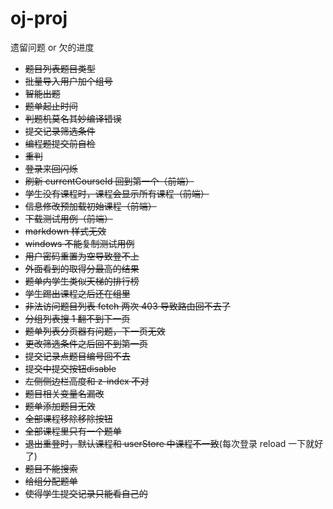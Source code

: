 # oj-proj

遗留问题 or 欠的进度

- ~~题目列表题目类型~~
- ~~批量导入用户加个组号~~
- ~~智能出题~~
- ~~题单起止时间~~
- ~~判题机莫名其妙编译错误~~
- ~~提交记录筛选条件~~
- ~~编程题提交前自检~~
- ~~重判~~
- ~~登录来回闪烁~~
- ~~刷新 currentCourseId 回到第一个（前端）~~
- ~~学生没有课程时，课程会显示所有课程（前端）~~
- ~~信息修改预加载初始课程（前端）~~
- ~~下载测试用例（前端）~~
- ~~markdown 样式无效~~
- ~~windows 不能复制测试用例~~
- ~~用户密码重置为空导致登不上~~
- ~~外面看到的取得分最高的结果~~
- ~~题单内学生类似天梯的排行榜~~
- ~~学生踢出课程之后还在组里~~
- ~~非法访问题目列表 fetch 两次 403 导致路由回不去了~~
- ~~分组列表搜 1 翻不到下一页~~
- ~~题单列表分页器有问题，下一页无效~~
- ~~更改筛选条件之后回不到第一页~~
- ~~提交记录点题目编号回不去~~
- ~~提交中提交按钮disable~~
- ~~左侧侧边栏高度和 z-index 不对~~
- ~~题目相关变量名漏改~~
- ~~题单添加题目无效~~
- ~~全部课程移除移除按钮~~
- ~~全部课程里只有一个题单~~
- ~~退出重登时，默认课程和 userStore 中课程不一致~~(每次登录 reload 一下就好了)
- ~~题目不能搜索~~
- ~~给组分配题单~~
- ~~使得学生提交记录只能看自己的~~
